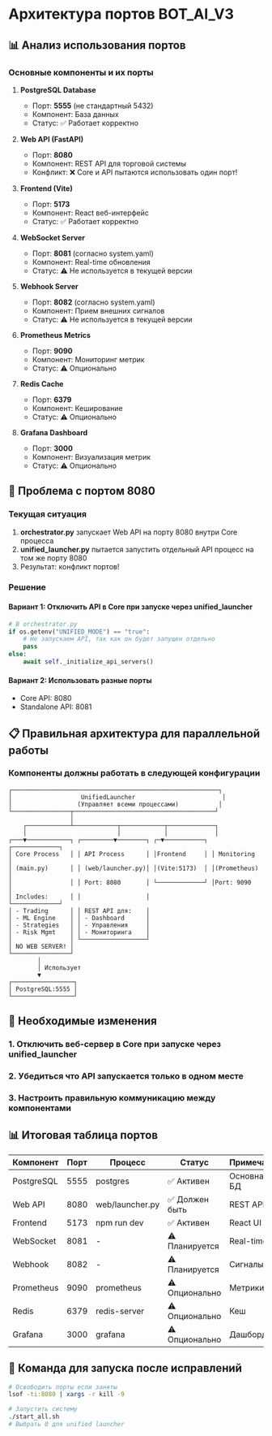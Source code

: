 # Архитектура портов BOT_AI_V3

## 📊 Анализ использования портов

### Основные компоненты и их порты

1. **PostgreSQL Database**
   - Порт: **5555** (не стандартный 5432)
   - Компонент: База данных
   - Статус: ✅ Работает корректно

2. **Web API (FastAPI)**
   - Порт: **8080**
   - Компонент: REST API для торговой системы
   - Конфликт: ❌ Core и API пытаются использовать один порт!

3. **Frontend (Vite)**
   - Порт: **5173**
   - Компонент: React веб-интерфейс
   - Статус: ✅ Работает корректно

4. **WebSocket Server**
   - Порт: **8081** (согласно system.yaml)
   - Компонент: Real-time обновления
   - Статус: ⚠️ Не используется в текущей версии

5. **Webhook Server**
   - Порт: **8082** (согласно system.yaml)
   - Компонент: Прием внешних сигналов
   - Статус: ⚠️ Не используется в текущей версии

6. **Prometheus Metrics**
   - Порт: **9090**
   - Компонент: Мониторинг метрик
   - Статус: ⚠️ Опционально

7. **Redis Cache**
   - Порт: **6379**
   - Компонент: Кеширование
   - Статус: ⚠️ Опционально

8. **Grafana Dashboard**
   - Порт: **3000**
   - Компонент: Визуализация метрик
   - Статус: ⚠️ Опционально

## 🔧 Проблема с портом 8080

### Текущая ситуация

1. **orchestrator.py** запускает Web API на порту 8080 внутри Core процесса
2. **unified_launcher.py** пытается запустить отдельный API процесс на том же порту 8080
3. Результат: конфликт портов!

### Решение

#### Вариант 1: Отключить API в Core при запуске через unified_launcher

```python
# В orchestrator.py
if os.getenv("UNIFIED_MODE") == "true":
    # Не запускаем API, так как он будет запущен отдельно
    pass
else:
    await self._initialize_api_servers()
```

#### Вариант 2: Использовать разные порты

- Core API: 8080
- Standalone API: 8081

## 📋 Правильная архитектура для параллельной работы

### Компоненты должны работать в следующей конфигурации

```
┌─────────────────────────────────────────────────────────┐
│                   UnifiedLauncher                        │
│                  (Управляет всеми процессами)           │
└────────────────┬───────────────────────────────────────┘
                 │
    ┌────────────┴────────────┬────────────┬─────────────┐
    │                         │            │             │
┌───▼────────────┐ ┌─────────▼────────┐ ┌─▼───────────┐ ┌─────────────┐
│ Core Process   │ │ API Process      │ │Frontend     │ │ Monitoring  │
│ (main.py)      │ │ (web/launcher.py)│ │(Vite:5173)  │ │(Prometheus) │
│                │ │ Port: 8080       │ └─────────────┘ │Port: 9090   │
│ Includes:      │ │                  │                  └─────────────┘
│ - Trading      │ │ REST API для:    │
│ - ML Engine    │ │ - Dashboard      │
│ - Strategies   │ │ - Управления     │
│ - Risk Mgmt    │ │ - Мониторинга    │
│                │ └──────────────────┘
│ NO WEB SERVER! │
└────────────────┘
        │
        │ Использует
        ▼
┌─────────────────┐
│ PostgreSQL:5555 │
└─────────────────┘
```

## 🔨 Необходимые изменения

### 1. Отключить веб-сервер в Core при запуске через unified_launcher

### 2. Убедиться что API запускается только в одном месте

### 3. Настроить правильную коммуникацию между компонентами

## 📊 Итоговая таблица портов

| Компонент | Порт | Процесс | Статус | Примечание |
|-----------|------|---------|---------|------------|
| PostgreSQL | 5555 | postgres | ✅ Активен | Основная БД |
| Web API | 8080 | web/launcher.py | ✅ Должен быть | REST API |
| Frontend | 5173 | npm run dev | ✅ Активен | React UI |
| WebSocket | 8081 | - | ⚠️ Планируется | Real-time |
| Webhook | 8082 | - | ⚠️ Планируется | Сигналы |
| Prometheus | 9090 | prometheus | ⚠️ Опционально | Метрики |
| Redis | 6379 | redis-server | ⚠️ Опционально | Кеш |
| Grafana | 3000 | grafana | ⚠️ Опционально | Дашборды |

## 🚀 Команда для запуска после исправлений

```bash
# Освободить порты если заняты
lsof -ti:8080 | xargs -r kill -9

# Запустить систему
./start_all.sh
# Выбрать 0 для unified launcher
```
